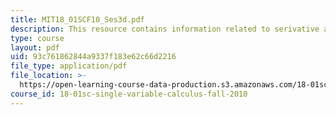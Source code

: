 ```yaml
---
title: MIT18_01SCF10_Ses3d.pdf
description: This resource contains information related to serivative as a rate of change.
type: course
layout: pdf
uid: 93c761862844a9337f183e62c66d2216
file_type: application/pdf
file_location: >-
  https://open-learning-course-data-production.s3.amazonaws.com/18-01sc-single-variable-calculus-fall-2010/93c761862844a9337f183e62c66d2216_MIT18_01SCF10_Ses3d.pdf
course_id: 18-01sc-single-variable-calculus-fall-2010
---
```

